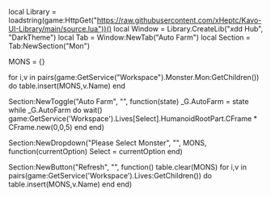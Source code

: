 local Library = loadstring(game:HttpGet("https://raw.githubusercontent.com/xHeptc/Kavo-UI-Library/main/source.lua"))()
local Window = Library.CreateLib("xdd Hub", "DarkTheme")
local Tab = Window:NewTab("Auto Farm")
local Section = Tab:NewSection("Mon")
 
MONS = {}
 
for i,v in pairs(game:GetService("Workspace").Monster.Mon:GetChildren()) do
    table.insert(MONS,v.Name)
end
 
Section:NewToggle("Auto Farm", "", function(state)
    _G.AutoFarm = state
    while _G.AutoFarm do wait()
game:GetService('Workspace').Lives[Select].HumanoidRootPart.CFrame * CFrame.new(0,0,5)
end
end)
 
Section:NewDropdown("Please Select Monster", "", MONS, function(currentOption)
    Select = currentOption
end)
 
Section:NewButton("Refresh", "", function()
    table.clear(MONS)
for i,v in pairs(game:GetService('Workspace').Lives:GetChildren()) do
    table.insert(MONS,v.Name)
end
end)
